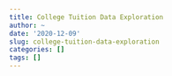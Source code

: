 ```yaml
---
title: College Tuition Data Exploration
author: ~
date: '2020-12-09'
slug: college-tuition-data-exploration
categories: []
tags: []
---
```

